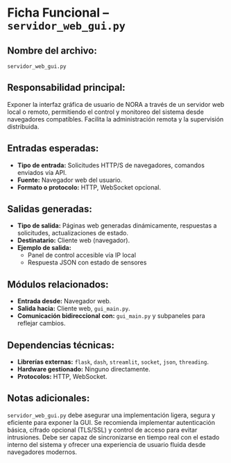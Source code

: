 # Ficha Funcional – `servidor_web_gui.py`

## Nombre del archivo:
`servidor_web_gui.py`

## Responsabilidad principal:
Exponer la interfaz gráfica de usuario de NORA a través de un servidor web local o remoto, permitiendo el control y monitoreo del sistema desde navegadores compatibles. Facilita la administración remota y la supervisión distribuida.

## Entradas esperadas:
- **Tipo de entrada:** Solicitudes HTTP/S de navegadores, comandos enviados vía API.
- **Fuente:** Navegador web del usuario.
- **Formato o protocolo:** HTTP, WebSocket opcional.

## Salidas generadas:
- **Tipo de salida:** Páginas web generadas dinámicamente, respuestas a solicitudes, actualizaciones de estado.
- **Destinatario:** Cliente web (navegador).
- **Ejemplo de salida:**
  - Panel de control accesible vía IP local
  - Respuesta JSON con estado de sensores

## Módulos relacionados:
- **Entrada desde:** Navegador web.
- **Salida hacia:** Cliente web, `gui_main.py`.
- **Comunicación bidireccional con:** `gui_main.py` y subpaneles para reflejar cambios.

## Dependencias técnicas:
- **Librerías externas:** `flask`, `dash`, `streamlit`, `socket`, `json`, `threading`.
- **Hardware gestionado:** Ninguno directamente.
- **Protocolos:** HTTP, WebSocket.

## Notas adicionales:
`servidor_web_gui.py` debe asegurar una implementación ligera, segura y eficiente para exponer la GUI. Se recomienda implementar autenticación básica, cifrado opcional (TLS/SSL) y control de acceso para evitar intrusiones. Debe ser capaz de sincronizarse en tiempo real con el estado interno del sistema y ofrecer una experiencia de usuario fluida desde navegadores modernos.

